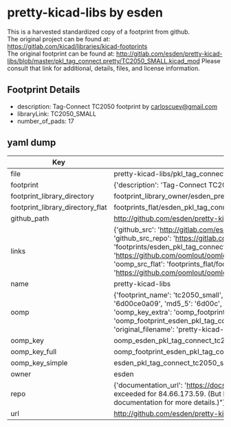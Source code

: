 # pretty-kicad-libs by esden  
This is a harvested standardized copy of a footprint from github.  
The original project can be found at:  
https://gitlab.com/kicad/libraries/kicad-footprints  
The original footprint can be found at:
http://gitlab.com/esden/pretty-kicad-libs/blob/master/pkl_tag_connect.pretty/TC2050_SMALL.kicad_mod
Please consult that link for additional, details, files, and license information.  
## Footprint Details
* description: Tag-Connect TC2050 footprint by carloscuev@gmail.com  
* libraryLink: TC2050_SMALL  
* number_of_pads: 17  
## yaml dump  
| Key | Value |  
| --- | --- |  
| file | pretty-kicad-libs/pkl_tag_connect.pretty/TC2050_SMALL.kicad_mod |  
| footprint | {'description': 'Tag-Connect TC2050 footprint by carloscuev@gmail.com', 'libraryLink': 'TC2050_SMALL', 'number_of_pads': 17} |  
| footprint_library_directory | footprint_library_owner/esden_pretty-kicad-libs |  
| footprint_library_directory_flat | footprints_flat/esden_pkl_tag_connect_tc2050_small/working |  
| github_path | http://github.com/esden/pretty-kicad-libs/blob/master/pkl_tag_connect.pretty/TC2050_SMALL.kicad_mod |  
| links | {'github_src': 'http://gitlab.com/esden/pretty-kicad-libs/blob/master/pkl_tag_connect.pretty/TC2050_SMALL.kicad_mod', 'github_src_repo': 'https://gitlab.com/kicad/libraries/kicad-footprints', 'oomp_bot': 'footprints/esden_pkl_tag_connect_tc2050_small/working', 'oomp_bot_github': 'https://github.com/oomlout/oomlout_oomp_footprint_bot/tree/main/footprints/esden_pkl_tag_connect_tc2050_small/working', 'oomp_src_flat': 'footprints_flat/footprints_flat/esden_pkl_tag_connect_tc2050_small/working', 'oomp_src_flat_github': 'https://github.com/oomlout/oomlout_oomp_footprint_src/tree/main/footprints_flat/esden_pkl_tag_connect_tc2050_small/working'} |  
| name | pretty-kicad-libs |  
| oomp | {'footprint_name': 'tc2050_small', 'library_name': 'pkl_tag_connect', 'md5': '6d00ce0a09e46399c6296f9a69ddb0d6', 'md5_10': '6d00ce0a09', 'md5_5': '6d00c', 'md5_6': '6d00ce', 'oomp_key': 'oomp_esden_pkl_tag_connect_tc2050_small', 'oomp_key_extra': 'oomp_footprint_esden_pkl_tag_connect_tc2050_small', 'oomp_key_full': 'oomp_footprint_esden_pkl_tag_connect_tc2050_small_6d00ce', 'oomp_key_simple': 'esden_pkl_tag_connect_tc2050_small', 'original_filename': 'pretty-kicad-libs/pkl_tag_connect.pretty/TC2050_SMALL.kicad_mod', 'owner_name': 'esden'} |  
| oomp_key | oomp_esden_pkl_tag_connect_tc2050_small |  
| oomp_key_full | oomp_footprint_esden_pkl_tag_connect_tc2050_small |  
| oomp_key_simple | esden_pkl_tag_connect_tc2050_small |  
| owner | esden |  
| repo | {'documentation_url': 'https://docs.github.com/rest/overview/resources-in-the-rest-api#rate-limiting', 'message': "API rate limit exceeded for 84.66.173.59. (But here's the good news: Authenticated requests get a higher rate limit. Check out the documentation for more details.)"} |  
| url | http://github.com/esden/pretty-kicad-libs |  

